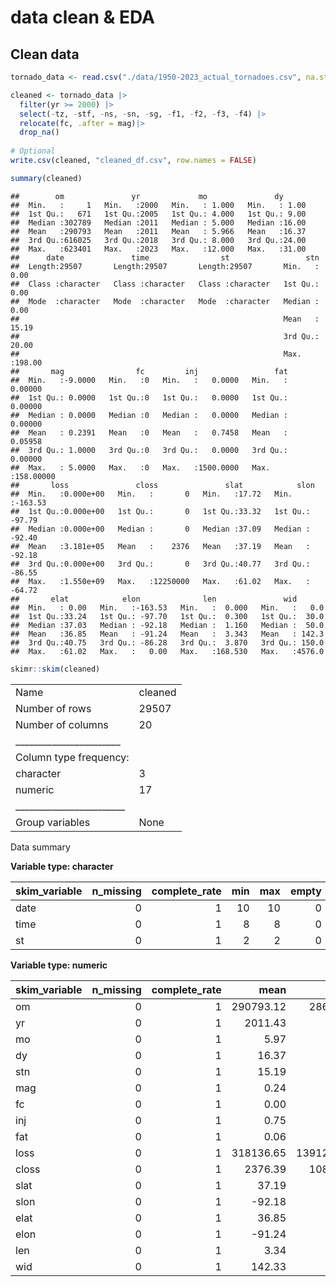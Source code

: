 data clean & EDA
================

## Clean data

``` r
tornado_data <- read.csv("./data/1950-2023_actual_tornadoes.csv", na.strings = c("NA", "N/A", " "))

cleaned <- tornado_data |>
  filter(yr >= 2000) |>
  select(-tz, -stf, -ns, -sn, -sg, -f1, -f2, -f3, -f4) |>
  relocate(fc, .after = mag)|>
  drop_na()
  
# Optional
write.csv(cleaned, "cleaned_df.csv", row.names = FALSE)
```

``` r
summary(cleaned)
```

    ##        om               yr             mo               dy       
    ##  Min.   :     1   Min.   :2000   Min.   : 1.000   Min.   : 1.00  
    ##  1st Qu.:   671   1st Qu.:2005   1st Qu.: 4.000   1st Qu.: 9.00  
    ##  Median :302789   Median :2011   Median : 5.000   Median :16.00  
    ##  Mean   :290793   Mean   :2011   Mean   : 5.966   Mean   :16.37  
    ##  3rd Qu.:616025   3rd Qu.:2018   3rd Qu.: 8.000   3rd Qu.:24.00  
    ##  Max.   :623401   Max.   :2023   Max.   :12.000   Max.   :31.00  
    ##      date               time                st                 stn        
    ##  Length:29507       Length:29507       Length:29507       Min.   :  0.00  
    ##  Class :character   Class :character   Class :character   1st Qu.:  0.00  
    ##  Mode  :character   Mode  :character   Mode  :character   Median :  0.00  
    ##                                                           Mean   : 15.19  
    ##                                                           3rd Qu.: 20.00  
    ##                                                           Max.   :198.00  
    ##       mag                fc         inj                 fat           
    ##  Min.   :-9.0000   Min.   :0   Min.   :   0.0000   Min.   :  0.00000  
    ##  1st Qu.: 0.0000   1st Qu.:0   1st Qu.:   0.0000   1st Qu.:  0.00000  
    ##  Median : 0.0000   Median :0   Median :   0.0000   Median :  0.00000  
    ##  Mean   : 0.2391   Mean   :0   Mean   :   0.7458   Mean   :  0.05958  
    ##  3rd Qu.: 1.0000   3rd Qu.:0   3rd Qu.:   0.0000   3rd Qu.:  0.00000  
    ##  Max.   : 5.0000   Max.   :0   Max.   :1500.0000   Max.   :158.00000  
    ##       loss               closs               slat            slon        
    ##  Min.   :0.000e+00   Min.   :       0   Min.   :17.72   Min.   :-163.53  
    ##  1st Qu.:0.000e+00   1st Qu.:       0   1st Qu.:33.32   1st Qu.: -97.79  
    ##  Median :0.000e+00   Median :       0   Median :37.09   Median : -92.40  
    ##  Mean   :3.181e+05   Mean   :    2376   Mean   :37.19   Mean   : -92.18  
    ##  3rd Qu.:0.000e+00   3rd Qu.:       0   3rd Qu.:40.77   3rd Qu.: -86.55  
    ##  Max.   :1.550e+09   Max.   :12250000   Max.   :61.02   Max.   : -64.72  
    ##       elat            elon              len               wid        
    ##  Min.   : 0.00   Min.   :-163.53   Min.   :  0.000   Min.   :   0.0  
    ##  1st Qu.:33.24   1st Qu.: -97.70   1st Qu.:  0.300   1st Qu.:  30.0  
    ##  Median :37.03   Median : -92.18   Median :  1.160   Median :  50.0  
    ##  Mean   :36.85   Mean   : -91.24   Mean   :  3.343   Mean   : 142.3  
    ##  3rd Qu.:40.75   3rd Qu.: -86.28   3rd Qu.:  3.870   3rd Qu.: 150.0  
    ##  Max.   :61.02   Max.   :   0.00   Max.   :168.530   Max.   :4576.0

``` r
skimr::skim(cleaned)  
```

|                                                  |         |
|:-------------------------------------------------|:--------|
| Name                                             | cleaned |
| Number of rows                                   | 29507   |
| Number of columns                                | 20      |
| \_\_\_\_\_\_\_\_\_\_\_\_\_\_\_\_\_\_\_\_\_\_\_   |         |
| Column type frequency:                           |         |
| character                                        | 3       |
| numeric                                          | 17      |
| \_\_\_\_\_\_\_\_\_\_\_\_\_\_\_\_\_\_\_\_\_\_\_\_ |         |
| Group variables                                  | None    |

Data summary

**Variable type: character**

| skim_variable | n_missing | complete_rate | min | max | empty | n_unique | whitespace |
|:--------------|----------:|--------------:|----:|----:|------:|---------:|-----------:|
| date          |         0 |             1 |  10 |  10 |     0 |     4182 |          0 |
| time          |         0 |             1 |   8 |   8 |     0 |     1436 |          0 |
| st            |         0 |             1 |   2 |   2 |     0 |       53 |          0 |

**Variable type: numeric**

| skim_variable | n_missing | complete_rate |      mean |          sd |      p0 |     p25 |       p50 |       p75 |         p100 | hist  |
|:--------------|----------:|--------------:|----------:|------------:|--------:|--------:|----------:|----------:|-------------:|:------|
| om            |         0 |             1 | 290793.12 |   286698.59 |    1.00 |  671.00 | 302789.00 | 616024.50 |  6.23401e+05 | ▇▁▁▁▇ |
| yr            |         0 |             1 |   2011.43 |        6.93 | 2000.00 | 2005.00 |   2011.00 |   2018.00 |  2.02300e+03 | ▇▇▆▇▇ |
| mo            |         0 |             1 |      5.97 |        2.62 |    1.00 |    4.00 |      5.00 |      8.00 |  1.20000e+01 | ▃▇▅▂▃ |
| dy            |         0 |             1 |     16.37 |        8.78 |    1.00 |    9.00 |     16.00 |     24.00 |  3.10000e+01 | ▇▇▇▇▇ |
| stn           |         0 |             1 |     15.19 |       27.80 |    0.00 |    0.00 |      0.00 |     20.00 |  1.98000e+02 | ▇▁▁▁▁ |
| mag           |         0 |             1 |      0.24 |        1.91 |   -9.00 |    0.00 |      0.00 |      1.00 |  5.00000e+00 | ▁▁▁▇▁ |
| fc            |         0 |             1 |      0.00 |        0.00 |    0.00 |    0.00 |      0.00 |      0.00 |  0.00000e+00 | ▁▁▇▁▁ |
| inj           |         0 |             1 |      0.75 |       13.50 |    0.00 |    0.00 |      0.00 |      0.00 |  1.50000e+03 | ▇▁▁▁▁ |
| fat           |         0 |             1 |      0.06 |        1.29 |    0.00 |    0.00 |      0.00 |      0.00 |  1.58000e+02 | ▇▁▁▁▁ |
| loss          |         0 |             1 | 318136.65 | 13912569.73 |    0.00 |    0.00 |      0.00 |      0.20 |  1.55000e+09 | ▇▁▁▁▁ |
| closs         |         0 |             1 |   2376.39 |   108141.81 |    0.00 |    0.00 |      0.00 |      0.00 |  1.22500e+07 | ▇▁▁▁▁ |
| slat          |         0 |             1 |     37.19 |        4.94 |   17.72 |   33.32 |     37.09 |     40.77 |  6.10200e+01 | ▁▆▇▂▁ |
| slon          |         0 |             1 |    -92.18 |        8.47 | -163.53 |  -97.79 |    -92.40 |    -86.55 | -6.47200e+01 | ▁▁▁▇▂ |
| elat          |         0 |             1 |     36.85 |        6.10 |    0.00 |   33.24 |     37.03 |     40.75 |  6.10200e+01 | ▁▁▇▇▁ |
| elon          |         0 |             1 |    -91.24 |       12.29 | -163.53 |  -97.70 |    -92.18 |    -86.28 |  0.00000e+00 | ▁▂▇▁▁ |
| len           |         0 |             1 |      3.34 |        6.35 |    0.00 |    0.30 |      1.16 |      3.87 |  1.68530e+02 | ▇▁▁▁▁ |
| wid           |         0 |             1 |    142.33 |      238.84 |    0.00 |   30.00 |     50.00 |    150.00 |  4.57600e+03 | ▇▁▁▁▁ |
